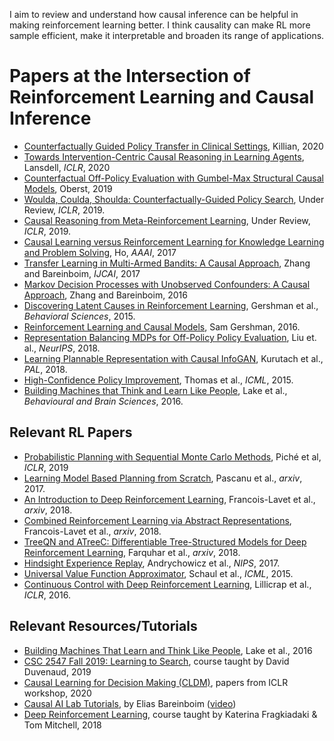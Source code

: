 I aim to review and understand how causal inference can be helpful in making reinforcement learning better. I think causality can make RL more sample efficient, make it interpretable and broaden its range of applications.

# Papers at the Intersection of Reinforcement Learning and Causal Inference

* [Counterfactually Guided Policy Transfer in Clinical Settings](https://arxiv.org/pdf/2006.11654.pdf), Killian, 2020
* [Towards Intervention-Centric Causal Reasoning in Learning Agents](https://arxiv.org/pdf/2005.12968.pdf), Lansdell, *ICLR*, 2020
* [Counterfactual Off-Policy Evaluation with Gumbel-Max Structural Causal Models](https://arxiv.org/pdf/1905.05824.pdf), Oberst, 2019
* [Woulda, Coulda, Shoulda: Counterfactually-Guided Policy Search](https://openreview.net/forum?id=BJG0voC9YQ), Under Review, *ICLR*, 2019.
* [Causal Reasoning from Meta-Reinforcement Learning](https://openreview.net/forum?id=H1ltQ3R9KQ), Under Review, *ICLR*, 2019.
* [Causal Learning versus Reinforcement Learning for Knowledge Learning and Problem Solving](https://aaai.org/ocs/index.php/WS/AAAIW17/paper/view/15182), Ho, *AAAI*, 2017
* [Transfer Learning in Multi-Armed Bandits: A Causal Approach](https://www.ijcai.org/Proceedings/2017/0186.pdf), Zhang and Bareinboim, *IJCAI*, 2017
* [Markov Decision Processes with Unobserved Confounders: A Causal Approach](https://causalai.net/mdp-causal.pdf), Zhang and Bareinboim, 2016
* [Discovering Latent Causes in Reinforcement Learning](https://www.princeton.edu/~nivlab/papers/GershmanNormanNiv2015.pdf), Gershman et al., *Behavioral Sciences*, 2015.
* [Reinforcement Learning and Causal Models](http://gershmanlab.webfactional.com/pubs/RL_causal.pdf), Sam Gershman, 2016.
* [Representation Balancing MDPs for Off-Policy Policy Evaluation](https://arxiv.org/pdf/1805.09044.pdf), Liu et. al., *NeurIPS*, 2018.
* [Learning Plannable Representation with Causal InfoGAN](https://arxiv.org/pdf/1807.09341.pdf), Kurutach et al., *PAL*, 2018.
* [High-Confidence Policy Improvement](https://people.cs.umass.edu/~pthomas/papers/Thomas2015b.pdf), Thomas et al., *ICML*, 2015.
* [Building Machines that Think and Learn Like People](https://arxiv.org/pdf/1604.00289.pdf), Lake et al., *Behavioural and Brain Sciences*, 2016.

## Relevant RL Papers

* [Probabilistic Planning with Sequential Monte Carlo Methods](https://openreview.net/pdf?id=ByetGn0cYX), Piché et al, *ICLR*, 2019
* [Learning Model Based Planning from Scratch](https://arxiv.org/pdf/1707.06170.pdf), Pascanu et al., *arxiv*, 2017.
* [An Introduction to Deep Reinforcement Learning](https://arxiv.org/pdf/1811.12560.pdf), Francois-Lavet et al., *arxiv*, 2018.
* [Combined Reinforcement Learning via Abstract Representations](https://arxiv.org/abs/1809.04506), Francois-Lavet et al., *arxiv*, 2018.
* [TreeQN and ATreeC: Differentiable Tree-Structured Models for Deep Reinforcement Learning](https://arxiv.org/abs/1710.11417), Farquhar et al., *arxiv*, 2018.
* [Hindsight Experience Replay](https://papers.nips.cc/paper/7090-hindsight-experience-replay.pdf),  Andrychowicz et al., *NIPS*, 2017. 
* [Universal Value Function Approximator](http://proceedings.mlr.press/v37/schaul15.pdf), Schaul et al., *ICML*, 2015.
* [Continuous Control with Deep Reinforcement Learning](https://arxiv.org/pdf/1509.02971.pdf), Lillicrap et al., *ICLR*, 2016.

## Relevant Resources/Tutorials

* [Building Machines That Learn and Think Like People](https://arxiv.org/pdf/1604.00289.pdf), Lake et al., 2016
* [CSC 2547 Fall 2019: Learning to Search](https://duvenaud.github.io/learning-to-search/), course taught by David Duvenaud, 2019
* [Causal Learning for Decision Making (CLDM)](https://causalrlworkshop.github.io/papers.html), papers from ICLR workshop, 2020
* [Causal AI Lab Tutorials](https://causalai.net/#tutorials), by Elias Bareinboim ([video](https://www.youtube.com/watch?v=W20GWMzME5w))
* [Deep Reinforcement Learning](https://www.cs.cmu.edu/~katef/DeepRLFall2018/), course taught by Katerina Fragkiadaki & Tom Mitchell, 2018
